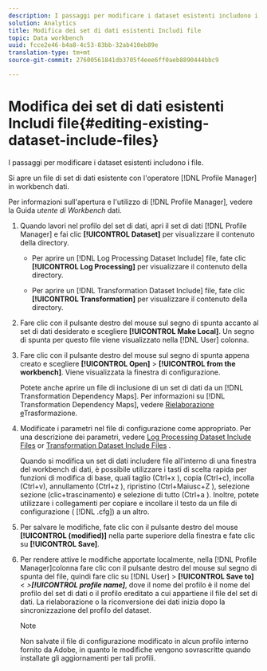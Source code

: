 ```yaml
---
description: I passaggi per modificare i dataset esistenti includono i file.
solution: Analytics
title: Modifica dei set di dati esistenti Includi file
topic: Data workbench
uuid: fcce2e46-b4a8-4c53-83bb-32ab410eb89e
translation-type: tm+mt
source-git-commit: 27600561841db3705f4eee6ff0aeb8890444bbc9

---
```



# Modifica dei set di dati esistenti Includi file{#editing-existing-dataset-include-files}

I passaggi per modificare i dataset esistenti includono i file.

Si apre un file di set di dati esistente con l&#39;operatore [!DNL Profile Manager] in workbench dati.

Per informazioni sull&#39;apertura e l&#39;utilizzo di [!DNL Profile Manager], vedere la Guida *utente di Workbench* dati.

1. Quando lavori nel profilo del set di dati, apri il set di dati [!DNL Profile Manager] e fai clic **[!UICONTROL Dataset]** per visualizzare il contenuto della directory.

   * Per aprire un [!DNL Log Processing Dataset Include] file, fate clic **[!UICONTROL Log Processing]** per visualizzare il contenuto della directory.

   * Per aprire un [!DNL Transformation Dataset Include] file, fate clic **[!UICONTROL Transformation]** per visualizzare il contenuto della directory.

1. Fare clic con il pulsante destro del mouse sul segno di spunta accanto al set di dati desiderato e scegliere **[!UICONTROL Make Local]**. Un segno di spunta per questo file viene visualizzato nella [!DNL User] colonna.
1. Fare clic con il pulsante destro del mouse sul segno di spunta appena creato e scegliere **[!UICONTROL Open]** > **[!UICONTROL from the workbench]**. Viene visualizzata la finestra di configurazione.

   Potete anche aprire un file di inclusione di un set di dati da un [!DNL Transformation Dependency Maps]. Per informazioni su [!DNL Transformation Dependency Maps], vedere [Rielaborazione e](../../../../home/c-dataset-const-proc/c-reproc-retrans/c-unst-reproc-retrans.md)Trasformazione.

1. Modificate i parametri nel file di configurazione come appropriato. Per una descrizione dei parametri, vedere [Log Processing Dataset Include Files](../../../../home/c-dataset-const-proc/c-dataset-inc-files/c-types-dataset-inc-files/c-log-proc-dataset-inc-files/c-log-proc-dataset-inc-files.md#concept-999475a22519432e98844622ca95b6ab) or [Transformation Dataset Include Files](../../../../home/c-dataset-const-proc/c-dataset-inc-files/c-types-dataset-inc-files/c-trans-dataset-inc-files.md#concept-c64aa78ed9ce40b8a0f4932c82ff5ace) .

   Quando si modifica un set di dati includere file all&#39;interno di una finestra del workbench di dati, è possibile utilizzare i tasti di scelta rapida per funzioni di modifica di base, quali taglio (Ctrl+x ), copia (Ctrl+c), incolla (Ctrl+v), annullamento (Ctrl+z ), ripristino (Ctrl+Maiusc+Z ), selezione sezione (clic+trascinamento) e selezione di tutto (Ctrl+a ). Inoltre, potete utilizzare i collegamenti per copiare e incollare il testo da un file di configurazione ( [!DNL .cfg]) a un altro.

1. Per salvare le modifiche, fate clic con il pulsante destro del mouse **[!UICONTROL (modified)]** nella parte superiore della finestra e fate clic su **[!UICONTROL Save]**.
1. Per rendere attive le modifiche apportate localmente, nella [!DNL Profile Manager]colonna fare clic con il pulsante destro del mouse sul segno di spunta del file, quindi fare clic su [!DNL User] > **[!UICONTROL Save to]** &lt; *>**[!UICONTROL profile name]***, dove il nome del profilo è il nome del profilo del set di dati o il profilo ereditato a cui appartiene il file del set di dati. La rielaborazione o la riconversione dei dati inizia dopo la sincronizzazione del profilo del dataset.

   >[!NOTE]
   >
   >Non salvate il file di configurazione modificato in alcun profilo interno fornito da Adobe, in quanto le modifiche vengono sovrascritte quando installate gli aggiornamenti per tali profili.


